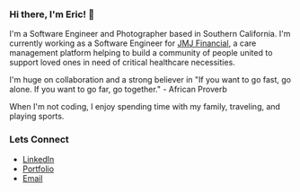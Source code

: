 ### Hi there, I'm Eric! 👋

I'm a Software Engineer and Photographer based in Southern California. I'm currently working as a Software Engineer for [JMJ Financial](https://web.jmj.me/), a care management platform helping to build a community of people united to support loved ones in need of critical healthcare necessities.

I'm huge on collaboration and a strong believer in "If you want to go fast, go alone. If you want to go far, go together." - African Proverb

When I'm not coding, I enjoy spending time with my family, traveling, and playing sports.

<!--
**eb46/eb46** is a ✨ _special_ ✨ repository because its `README.md` (this file) appears on your GitHub profile.

Here are some ideas to get you started:

- 🔭 I’m currently working on ...
- 🌱 I’m currently learning ...
- 👯 I’m looking to collaborate on ...
- 🤔 I’m looking for help with ...
- 💬 Ask me about ...
- 📫 How to reach me: ...
- 😄 Pronouns: ...
- ⚡ Fun fact: ...
-->


### Lets Connect
- [LinkedIn](https://www.linkedin.com/in/eric-bondoc)
- [Portfolio](https://www.eric-bondoc.com/)
- [Email](mailto:ericjbondoc@gmail.com)
